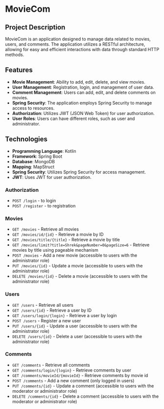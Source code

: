 # MovieCom

## Project Description

MovieCom is an application designed to manage data related to movies, users, and comments. The application utilizes a RESTful architecture, allowing for easy and efficient interactions with data through standard HTTP methods.

## Features

- **Movie Management**: Ability to add, edit, delete, and view movies.
- **User  Management**: Registration, login, and management of user data.
- **Comment Management**: Users can add, edit, and delete comments on movies.
- **Spring Security**: The application employs Spring Security to manage access to resources.
- **Authorization**: Utilizes JWT (JSON Web Token) for user authorization.
- **User  Roles**: Users can have different roles, such as user and administrator.

## Technologies

- **Programming Language**: Kotlin
- **Framework**: Spring Boot
- **Database**: MongoDB
- **Mapping**: MapStruct
- **Spring Security**: Utilizes Spring Security for access management.
- **JWT**: Uses JWT for user authorization.

### Authorization
- `POST /login` - to login
- `POST /register` - to registration

### Movies

- `GET /movies` - Retrieve all movies
- `GET /movies/id/{id}` - Retrieve a movie by ID
- `GET /movies/title/{title}` - Retrieve a movie by title
- `GET /movies/limit?title=Shrek&pageNumber=0&pageSize=6` - Retrieve movies by title using pageable mechanism
- `POST /movies` - Add a new movie (accessible to users with the administrator role)
- `PUT /movies/{id}` - Update a movie (accessible to users with the administrator role)
- `DELETE /movies/{id}` - Delete a movie (accessible to users with the administrator role)

### Users

- `GET /users` - Retrieve all users
- `GET /users/{id}` - Retrieve a user by ID
- `GET /users/login/{login}` - Retrieve a user by login
- `POST /users` - Register a new user
- `PUT /users/{id}` - Update a user (accessible to users with the administrator role)
- `DELETE /users/{id}` - Delete a user (accessible to users with the administrator role)

### Comments

- `GET /comments` - Retrieve all comments
- `GET /comments/login/{login}` - Retrieve comments by user
- `GET /comments/movieId/{movieId}` - Retrieve comments by movie id
- `POST /comments` - Add a new comment (only logged in users)
- `PUT /comments/{id}` - Update a comment (accessible to users with the moderator or administrator role)
- `DELETE /comments/{id}` - Delete a comment (accessible to users with the moderator or administrator role)
